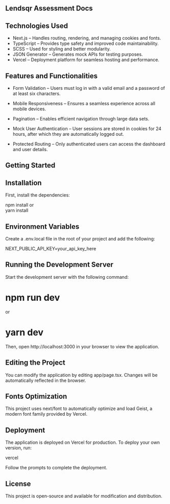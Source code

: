## Lendsqr Assessment Docs

## Technologies Used
- Next.js – Handles routing, rendering, and managing cookies and fonts.
- TypeScript – Provides type safety and improved code maintainability.
- SCSS – Used for styling and better modularity.
- JSON Generator – Generates mock APIs for testing purposes.
- Vercel – Deployment platform for seamless hosting and performance.

## Features and Functionalities
- Form Validation – Users must log in with a valid email and a password of at least six characters.

- Mobile Responsiveness – Ensures a seamless experience across all mobile devices.

- Pagination – Enables efficient navigation through large data sets.

- Mock User Authentication – User sessions are stored in cookies for 24 hours, after which they are automatically logged out.

- Protected Routing – Only authenticated users can access the dashboard and user details.

## Getting Started

## Installation

First, install the dependencies:

npm install
or    
yarn install

## Environment Variables
Create a .env.local file in the root of your project and add the following:

NEXT_PUBLIC_API_KEY=your_api_key_here

## Running the Development Server

Start the development server with the following command:

# npm run dev
or    
# yarn dev

Then, open http://localhost:3000 in your browser to view the application.

## Editing the Project

You can modify the application by editing app/page.tsx. Changes will be automatically reflected in the browser.

## Fonts Optimization

This project uses next/font to automatically optimize and load Geist, a modern font family provided by Vercel.

## Deployment

The application is deployed on Vercel for production. To deploy your own version, run:

vercel

Follow the prompts to complete the deployment.

## License

This project is open-source and available for modification and distribution.



